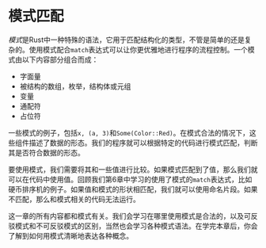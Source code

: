# 模式匹配

*模式*是Rust中一种特殊的语法，它用于匹配结构化的类型，不管是简单的还是复杂的。使用模式配合`match`表达式可以让你更优雅地进行程序的流程控制。一个模式由以下内容部分组合而成：

- 字面量
- 被结构的数组，枚举，结构体或元组
- 变量
- 通配符
- 占位符

一些模式的例子，包括`x, (a, 3)`和`Some(Color::Red)`。在模式合法的情况下，这些组件描述了数据的形态。我们的程序就可以根据特定的代码进行模式匹配，判断其是否符合数据的形态。

要使用模式，我们需要将其和一些值进行比较。如果模式匹配到了值，那么我们就可以在代码中使用值。回顾我们第6章中学习的使用了模式的`match`表达式，比如硬币排序机的例子。如果值和模式的形状相匹配，我们就可以使用命名片段。如果不匹配，那么和模式相关的代码无法运行。

这一章的所有内容都和模式有关。我们会学习在哪里使用模式是合法的，以及可反驳模式和不可反驳模式的区别，当然也会学习各种模式语法。在学完本章后，你会了解到如何用模式清晰地表达各种概念。
